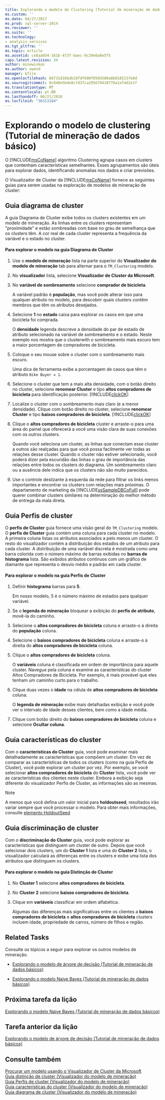 ```yaml
---
title: Explorando o modelo de Clustering (Tutorial de mineração de dados básico) | Microsoft Docs
ms.custom: ''
ms.date: 04/27/2017
ms.prod: sql-server-2014
ms.reviewer: ''
ms.suite: ''
ms.technology:
- analysis-services
ms.tgt_pltfrm: ''
ms.topic: article
ms.assetid: ce8aa034-161b-473f-baec-9c29e0a8e5f5
caps.latest.revision: 34
author: minewiskan
ms.author: owend
manager: kfile
ms.openlocfilehash: 0d731d16bdb19fdf600f050d580a8b018515fe8d
ms.sourcegitcommit: 8c040e5b4e8c7d37ca295679410770a1af4d2e1f
ms.translationtype: MT
ms.contentlocale: pt-BR
ms.lasthandoff: 06/21/2018
ms.locfileid: "36313184"
---
```

# <a name="exploring-the-clustering-model-basic-data-mining-tutorial"></a>Explorando o modelo de clustering (Tutorial de mineração de dados básico)
  O [!INCLUDE[msCoName](../includes/msconame-md.md)] algoritmo Clustering agrupa casos em clusters que contenham características semelhantes. Esses agrupamentos são úteis para explorar dados, identificando anomalias nos dados e criar previsões.  
  
 O Visualizador de Cluster da [!INCLUDE[msCoName](../includes/msconame-md.md)] fornece as seguintes guias para serem usadas na exploração de modelos de mineração de cluster:  
  

  
##  <a name="ClusterDiagramTab"></a> Guia diagrama de cluster  
 A guia Diagrama de Cluster exibe todos os clusters existentes em um modelo de mineração. As linhas entre os clusters representam "proximidade" e estão sombreadas com base no grau de semelhança que os clusters têm. A cor real de cada cluster representa a frequência da variável e o estado no cluster.  
  
#### <a name="to-explore-the-model-in-the-cluster-diagram-tab"></a>Para explorar o modelo na guia Diagrama de Cluster  
  
1.  Use o **modelo de mineração** lista na parte superior do **Visualizador do modelo de mineração** tab para alternar para o `TM_Clustering` modelo.  
  
2.  No **visualizador** lista, selecione **Visualizador de Cluster da Microsoft**.  
  
3.  No **variável de sombreamento** selecione **comprador de bicicleta**.  
  
     A variável padrão é **população**, mas você pode alterar isso para qualquer atributo no modelo, para descobrir quais clusters contêm membros que têm os atributos desejados.  
  
4.  Selecione **1** no **estado** caixa para explorar os casos em que uma bicicleta foi comprada.  
  
     O **densidade** legenda descreve a densidade do par de estado de atributo selecionado na variável de sombreamento e o estado. Neste exemplo nos mostra que o clusterwith o sombreamento mais escuro tem a maior porcentagem de compradores de bicicleta.  
  
5.  Coloque o seu mouse sobre o cluster com o sombreamento mais escuro.  
  
     Uma dica de ferramenta exibe a porcentagem de casos que têm o atributo `Bike Buyer = 1`.  
  
6.  Selecione o cluster que tem a mais alta densidade, com o botão direito no cluster, selecione **renomear Cluster** e tipo **altos compradores de bicicleta** para identificação posterior. [!INCLUDE[clickOK](../includes/clickok-md.md)]  
  
7.  Localize o cluster com o sombreamento mais claro (e a menor densidade). Clique com botão direito no cluster, selecione **renomear Cluster** e tipo **baixos compradores de bicicleta**. [!INCLUDE[clickOK](../includes/clickok-md.md)]  
  
8.  Clique o **altos compradores de bicicleta** cluster e arraste-o para uma área do painel que oferecerá a você uma visão clara de suas conexões com os outros clusters.  
  
     Quando você seleciona um cluster, as linhas que conectam esse cluster a outros são realçadas para que você possa facilmente ver todas as relações desse cluster. Quando o cluster não estiver selecionado, você poderá dizer pela escuridão das linhas o grau de importância das relações entre todos os clusters do diagrama. Um sombreamento claro ou a ausência dele indica que os clusters não são muito parecidos.  
  
9. Use o controle deslizante à esquerda da rede para filtrar os links menos importantes e encontrar os clusters com relações mais próximas. O departamento de marketing da [!INCLUDE[ssSampleDBCoFull](../includes/sssampledbcofull-md.md)] pode querer combinar clusters similares na determinação do melhor método de entrega da mala direta.  
  

  
##  <a name="ClusterProfilesTab"></a> Guia Perfis de cluster  
 O **perfis de Cluster** guia fornece uma visão geral do `TM_Clustering` modelo. O **perfis de Cluster** guia contém uma coluna para cada cluster no modelo. A primeira coluna listas os atributos associados a pelo menos um cluster. O resto do visualizador contém a distribuição dos estados de um atributo para cada cluster. A distribuição de uma variável discreta é mostrada como uma barra colorida com o número máximo de barras exibidas no **barras de histograma** lista. São exibidos atributos contínuos com um gráfico de diamante que representa o desvio médio e padrão em cada cluster.  
  
#### <a name="to-explore-the-model-in-the-cluster-profiles-tab"></a>Para explorar o modelo na guia Perfis de Cluster  
  
1.  Definir **histograma** barras para **5**.  
  
     Em nosso modelo, 5 é o número máximo de estados para qualquer variável.  
  
2.  Se o **legenda de mineração** bloquear a exibição do **perfis de atributo**, movê-la do caminho.  
  
3.  Selecione o **altos compradores de bicicleta** coluna e arraste-o à direita do **população** coluna.  
  
4.  Selecione o **baixos compradores de bicicleta** coluna e arraste-o à direita do **altos compradores de bicicleta** coluna.  
  
5.  Clique o **altos compradores de bicicleta** coluna.  
  
     O **variáveis** coluna é classificada em ordem de importância para aquele cluster. Navegue pela coluna e examine as características do cluster Altos Compradores de Bicicleta. Por exemplo, é mais provável que eles tenham um caminho curto para o trabalho.  
  
6.  Clique duas vezes o **idade** na célula de **altos compradores de bicicleta** coluna.  
  
     O **legenda de mineração** exibe mais detalhadas exibição e você pode ver o intervalo de idade desses clientes, bem como a idade média.  
  
7.  Clique com botão direito do **baixos compradores de bicicleta** coluna e selecione **Ocultar coluna**.  
  

  
##  <a name="ClusterCharacteristicsTab"></a> Guia características do cluster  
 Com o **características do Cluster** guia, você pode examinar mais detalhadamente as características que compõem um cluster. Em vez de comparar as características de todos os clusters (como na guia Perfis de Cluster), você pode explorar um cluster por vez. Por exemplo, se você selecionar **altos compradores de bicicleta** do **Cluster** lista, você pode ver as características dos clientes neste cluster. Embora a exibição seja diferente do visualizador Perfis de Cluster, as informações são as mesmas.  
  
> [!NOTE]  
>  A menos que você defina um valor inicial para **holdoutseed**, resultados irão variar sempre que você processar o modelo. Para obter mais informações, consulte [elemento HoldoutSeed](../analysis-services/scripting/properties/holdoutseed-element.md)  
  

  
##  <a name="ClusterDiscriminationTab"></a> Guia discriminação de cluster  
 Com o **discriminação do Cluster** guia, você pode explorar as características que distinguem um cluster de outro. Depois que você selecionar dois clusters, um do **Cluster 1** lista e uma do **Cluster 2** lista, o visualizador calculará as diferenças entre os clusters e exibe uma lista dos atributos que distinguem os clusters.  
  
#### <a name="to-explore-the-model-in-the-cluster-discrimination-tab"></a>Para explorar o modelo na guia Distinção de Cluster  
  
1.  No **Cluster 1** selecione **altos compradores de bicicleta**.  
  
2.  No **Cluster 2** selecione **baixos compradores de bicicleta**.  
  
3.  Clique em **variáveis** classificar em ordem alfabética.  
  
     Algumas das diferenças mais significativas entre os clientes a **baixos compradores de bicicleta** e **altos compradores de bicicleta** clusters incluem idade, propriedade de carros, número de filhos e região.  
  
## <a name="related-tasks"></a>Related Tasks  
 Consulte os tópicos a seguir para explorar os outros modelos de mineração.  
  
-   [Explorando o modelo de árvore de decisão &#40;Tutorial de mineração de dados básicos&#41;](../../2014/tutorials/exploring-the-decision-tree-model-basic-data-mining-tutorial.md)  
  
-   [Explorando o modelo Naive Bayes &#40;Tutorial de mineração de dados básicos&#41;](../../2014/tutorials/exploring-the-naive-bayes-model-basic-data-mining-tutorial.md)  
  
## <a name="next-task-in-lesson"></a>Próxima tarefa da lição  
 [Explorando o modelo Naive Bayes &#40;Tutorial de mineração de dados básicos&#41;](../../2014/tutorials/exploring-the-naive-bayes-model-basic-data-mining-tutorial.md)  
  
## <a name="previous-task-in-lesson"></a>Tarefa anterior da lição  
 [Explorando o modelo de árvore de decisão &#40;Tutorial de mineração de dados básicos&#41;](../../2014/tutorials/exploring-the-decision-tree-model-basic-data-mining-tutorial.md)  
  
## <a name="see-also"></a>Consulte também  
 [Procurar um modelo usando o Visualizador de Cluster da Microsoft](../../2014/analysis-services/data-mining/browse-a-model-using-the-microsoft-cluster-viewer.md)   
 [Guia distinção de cluster &#40;Visualizador do modelo de mineração&#41;](../../2014/analysis-services/cluster-discrimination-tab-mining-model-viewer.md)   
 [Guia Perfis de cluster &#40;Visualizador do modelo de mineração&#41;](../../2014/analysis-services/cluster-profiles-tab-mining-model-viewer.md)   
 [Guia características do cluster &#40;Visualizador do modelo de mineração&#41;](../../2014/analysis-services/cluster-characteristics-tab-mining-model-viewer.md)   
 [Guia diagrama de cluster &#40;Visualizador do modelo de mineração&#41;](../../2014/analysis-services/cluster-diagram-tab-mining-model-viewer.md)  
  
  